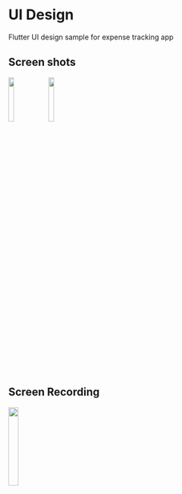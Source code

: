 # UI Design

Flutter UI design sample for expense tracking app

## Screen shots

<img src="https://i.postimg.cc/xdYfZJ7s/android.png" width="15%"></img> <img src="https://i.postimg.cc/85z1p8TM/iPhone-8.png" width="15%"></img> 

## Screen Recording

<img src="https://i.postimg.cc/6qDc6XxQ/iphone-11.gif" width="20%"></img> 
